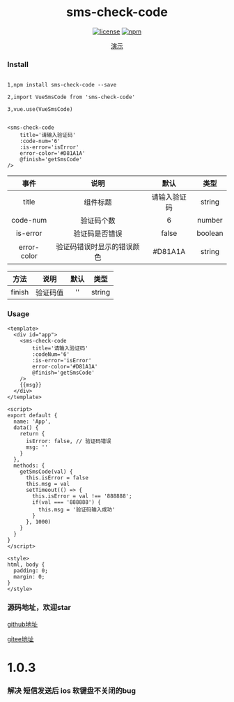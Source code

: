 
<div align='center'>

# sms-check-code

[![license](https://img.shields.io/badge/license-MIT-yellowgreen)](LICENSE)
[![npm](https://img.shields.io/badge/npm-vue2.6.11-blue)](https://www.npmjs.com/package/sms-check-code)


[演示](https://user-images.githubusercontent.com/34472552/170011691-68b93a18-fca5-4e35-9924-ac36fb5d5972.mp4)


<div align='left'>


<h3>Install</h3>

```vue

1,npm install sms-check-code --save

2,import VueSmsCode from 'sms-check-code'

3,vue.use(VueSmsCode)

```

```vue

<sms-check-code
    title='请输入验证码' 
    :code-num='6'
    :is-error='isError'
    error-color='#D81A1A'
    @finish='getSmsCode'
/>
```

| 事件  |  说明  | 默认  |  类型
|:----: |:----: |:----: | :----: 
| title    | 组件标题   | 请输入验证码 | string
| code-num | 验证码个数 | 6   | number
| is-error | 验证码是否错误 | false | boolean
| error-color | 验证码错误时显示的错误颜色 | #D81A1A | string


| 方法          | 说明   | 默认   |  类型
|:----: |:----: |:----: | :----: 
| finish       | 验证码值 | '' | string



<h3>Usage</h3>

```vue
<template>
  <div id="app">
    <sms-check-code
        title='请输入验证码'
        :codeNum='6'
        :is-error='isError'
        error-color='#D81A1A'
        @finish='getSmsCode'
    />
    {{msg}}
  </div>
</template>

<script>
export default {
  name: 'App',
  data() {
    return {
      isError: false, // 验证码错误
      msg: ''
    }
  },
  methods: {
    getSmsCode(val) {
      this.isError = false
      this.msg = val
      setTimeout(() => {
        this.isError = val !== '888888';
        if(val === '888888') {
          this.msg = '验证码输入成功'
        }
      }, 1000)
    }
  }
}
</script>

<style>
html, body {
  padding: 0;
  margin: 0;
}
</style>

```

</div>

</div>

<h3>源码地址，欢迎star</h3>

[github地址](https://github.com/snail-boy/sms-check-code)

[gitee地址](https://gitee.com/snailwebboy/sms-check-code)


# 1.0.3
### 解决 短信发送后 ios 软键盘不关闭的bug
